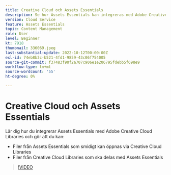 ```yaml
---
title: Creative Cloud och Assets Essentials
description: Se hur Assets Essentials kan integreras med Adobe Creative Cloud.
version: Cloud Service
feature: Assets Essentials
topic: Content Management
role: User
level: Beginner
kt: 7918
thumbnail: 336069.jpeg
last-substantial-update: 2022-10-12T00:00:00Z
exl-id: 74eb8b3c-b521-4fd1-9859-43c06f754005
source-git-commit: f37483f90f2a707c906e1e206795fdebb5f698e9
workflow-type: tm+mt
source-wordcount: '55'
ht-degree: 0%

---
```


# Creative Cloud och Assets Essentials

Lär dig hur du integrerar Assets Essentials med Adobe Creative Cloud Libraries och gör att du kan:

+ Filer från Assets Essentials som smidigt kan öppnas via Creative Cloud Libraries
+ Filer från Creative Cloud Libraries som ska delas med Assets Essentials

>[!VIDEO](https://video.tv.adobe.com/v/336069/?quality=12&learn=on)
